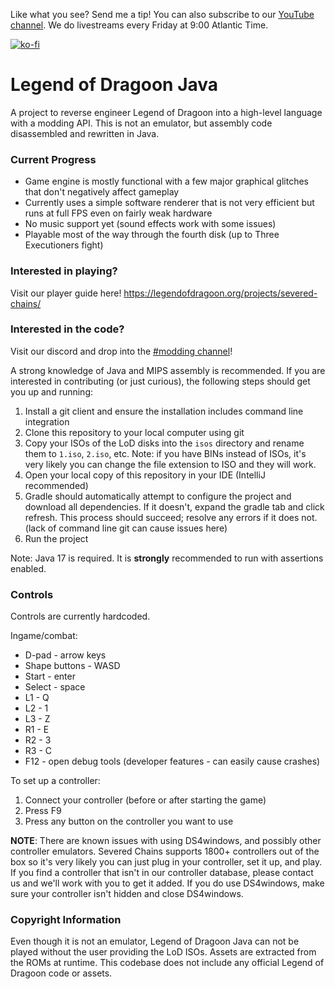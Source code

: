 Like what you see? Send me a tip! You can also subscribe to our [YouTube channel](https://www.youtube.com/@legend-of-dragoon). We do livestreams every Friday at 9:00 Atlantic Time.

[![ko-fi](https://ko-fi.com/img/githubbutton_sm.svg)](https://ko-fi.com/W7W4HFVW9)

# Legend of Dragoon Java

A project to reverse engineer Legend of Dragoon into a high-level language with a modding API. This is not an emulator, but assembly code disassembled and rewritten in Java.

### Current Progress

- Game engine is mostly functional with a few major graphical glitches that don't negatively affect gameplay
- Currently uses a simple software renderer that is not very efficient but runs at full FPS even on fairly weak hardware
- No music support yet (sound effects work with some issues)
- Playable most of the way through the fourth disk (up to Three Executioners fight)

### Interested in playing?

Visit our player guide here! https://legendofdragoon.org/projects/severed-chains/

### Interested in the code?

Visit our discord and drop into the [#modding channel](https://discord.com/channels/307164262063669248/318595603636551701)!

A strong knowledge of Java and MIPS assembly is recommended. If you are interested in contributing (or just curious), the following steps should get you up and running:
1. Install a git client and ensure the installation includes command line integration
2. Clone this repository to your local computer using git
3. Copy your ISOs of the LoD disks into the `isos` directory and rename them to `1.iso`, `2.iso`, etc. Note: if you have BINs instead of ISOs, it's very likely you can change the file extension to ISO and they will work.
4. Open your local copy of this repository in your IDE (IntelliJ recommended)
5. Gradle should automatically attempt to configure the project and download all dependencies. If it doesn't, expand the gradle tab and click refresh. This process should succeed; resolve any errors if it does not. (lack of command line git can cause issues here)
6. Run the project

Note: Java 17 is required. It is **strongly** recommended to run with assertions enabled.

### Controls ###

Controls are currently hardcoded.

Ingame/combat:
- D-pad - arrow keys
- Shape buttons - WASD
- Start - enter
- Select - space
- L1 - Q
- L2 - 1
- L3 - Z
- R1 - E
- R2 - 3
- R3 - C
- F12 - open debug tools (developer features - can easily cause crashes)

To set up a controller:
1) Connect your controller (before or after starting the game)
2) Press F9
3) Press any button on the controller you want to use

**NOTE**: There are known issues with using DS4windows, and possibly other controller emulators. Severed Chains supports 1800+ controllers out of the box so it's very likely you can just plug in your controller, set it up, and play. If you find a controller that isn't in our controller database, please contact us and we'll work with you to get it added. If you do use DS4windows, make sure your controller isn't hidden and close DS4windows.

### Copyright Information

Even though it is not an emulator, Legend of Dragoon Java can not be played without the user providing the LoD ISOs. Assets are extracted from the ROMs at runtime. This codebase does not include any official Legend of Dragoon code or assets.
